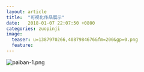 ```yaml
---
layout: article
title:  "可视化作品展示"
date:   2018-01-07 22:07:50 +0800
categories: zuopinji
image:
  teaser: u=1387970266,4087984676&fm=200&gp=0.png
  feature:
---
```

![paiban-1.png](https://i.loli.net/2018/01/07/5a523d1498b8e.png)
